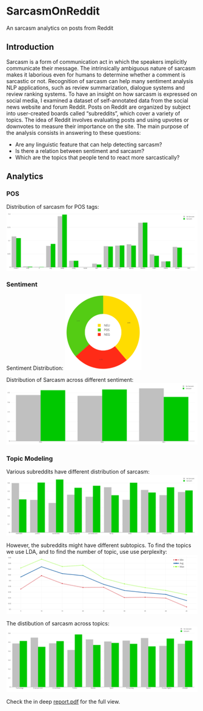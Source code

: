 # SarcasmOnReddit
An sarcasm analytics on posts from Reddit

## Introduction
Sarcasm is a form of communication act in which the speakers implicitly communicate their message. The intrinsically ambiguous nature of sarcasm makes it laborious even for humans to determine whether a comment is sarcastic or not. Recognition of sarcasm can help many sentiment analysis NLP applications, such as review summarization, dialogue systems and review ranking systems. To have an insight on how sarcasm is expressed on social media, I examined a dataset of self-annotated data from the social news website and forum Reddit. Posts on Reddit are organized by subject into user-created boards called “subreddits”, which cover a variety of topics. The idea of Reddit involves evaluating posts and using upvotes or downvotes to measure their importance on the site. The main purpose of the analysis consists in answering to these questions:

* Are any linguistic feature that can help detecting sarcasm?
* Is there a relation between sentiment and sarcasm?
* Which are the topics that people tend to react more sarcastically?


## Analytics

### POS
Distribution of sarcasm for POS tags:
![POS Scarcasm Distribution](images/pos-bar.png "POS Sarcasm Distribution")

### Sentiment
Sentiment Distribution:
<img src="images/sentiment_donut.png" height="200" />


Distribution of Sarcasm across different sentiment:
![Sentiment Sarcasm DIstribution](images/sentiment-bar.png "Sentiment Sarcasm Distribution")


### Topic Modeling

Various subreddits have different distribution of sarcasm:
![Subreddits Sarcasm](images/subreddits-sarcasm-stacked-bar.png "Sarcasm distribution for subreddits")

However, the subreddits might have different subtopics. To find the topics we use LDA, and to find the number of topic, use use perplexity:
![Perplexity](images/parent_multi_topics_scatter.png "Perplexity")

The distibution of sarcasm across topics:
![Topics Sarcasm](images/topics-sarcasm-bar.png "Sarcasm distribution for topics")


Check the in deep [report.pdf](report.pdf) for the full view.
